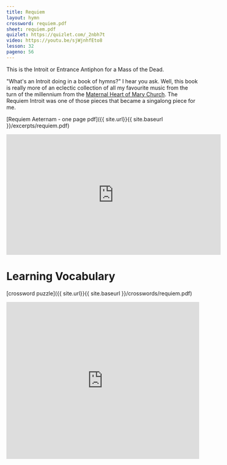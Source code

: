 ```yaml
---
title: Requiem
layout: hymn
crossword: requiem.pdf
sheet: requiem.pdf
quizlet: https://quizlet.com/_2nbh7t
video: https://youtu.be/sjWjnhfEto8
lesson: 32
pageno: 56
---
```


This is the Introit or Entrance Antiphon for a Mass of the Dead.  

"What's an Introit doing in a book of hymns?" I hear you ask.  Well, this book is really more of an eclectic collection of all my favourite music from the turn of the millennium from the [Maternal Heart of Mary Church](http://maternalheart.org).  The Requiem Introit was one of those pieces that became a singalong piece for me.

[Requiem Aeternam - one page pdf]({{ site.url}}{{ site.baseurl }}/excerpts/requiem.pdf)

<iframe width="560" height="315" src="https://www.youtube.com/embed/sjWjnhfEto8?rel=0" frameborder="0" allowfullscreen></iframe>


Learning Vocabulary
===================


[crossword puzzle]({{ site.url}}{{ site.baseurl }}/crosswords/requiem.pdf)

<iframe src="https://quizlet.com/160099049/flashcards/embed" height="410" width="100%" style="border:0"></iframe>

